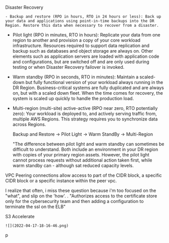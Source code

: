 
Disaster Recovery
    
    - Backup and restore (RPO in hours, RTO in 24 hours or less): Back up your data and applications using point-in-time backups into the DR Region. Restore this data when necessary to recover from a disaster.

- Pilot light (RPO in minutes, RTO in hours): Replicate your data from one region to another and provision a copy of your core workload infrastructure. Resources required to support data replication and backup such as databases and object storage are always on. Other elements such as application servers are loaded with application code and configurations, but are switched off and are only used during testing or when Disaster Recovery failover is invoked.

- Warm standby (RPO in seconds, RTO in minutes): Maintain a scaled-down but fully functional version of your workload always running in the DR Region. Business-critical systems are fully duplicated and are always on, but with a scaled down fleet. When the time comes for recovery, the system is scaled up quickly to handle the production load.

- Multi-region (multi-site) active-active (RPO near zero, RTO potentially zero): Your workload is deployed to, and actively serving traffic from, multiple AWS Regions. This strategy requires you to synchronize data across Regions.

    Backup and Restore -> Pilot Light -> Warm StandBy -> Multi-Region

    "The difference between pilot light and warm standby can sometimes be difficult to understand. Both include an environment in your DR region with copies of your primary region assets.  However, the pilot light cannot process requests without additional action taken first, while warm standby can - although sat reduced capacity levels. 


VPC Peering connections allow access to part of the CIDR block, a specific CIDR block or a specific instance within the peer vpc. 


I realize that often, i miss these question because i'm too focused on the "what", and slip on the 'how'. 
    . "Authorizes access to the certificate store only for the cybersecurity team and then adding a configuration to terminate the ssl on the ELB"



S3 
    Accelerate


    ![](2022-04-17-18-16-46.png)
p
